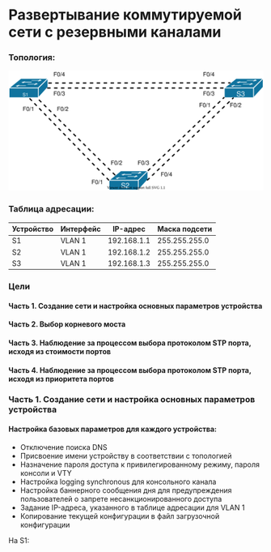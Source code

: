 # Развертывание коммутируемой сети с резервными каналами
### Топология:

![Topology](lab03-1.svg)

### Таблица адресации:
 
| Устройство | Интерфейс | IP-адрес    | Маска подсети |
| --------   | --------  | ----------- | ------------- |
| S1         | VLAN 1    | 192.168.1.1 | 255.255.255.0 |
| S2         | VLAN 1    | 192.168.1.2 | 255.255.255.0 |
| S3         | VLAN 1    | 192.168.1.3 | 255.255.255.0 |

### Цели
#### Часть 1. Создание сети и настройка основных параметров устройства
#### Часть 2. Выбор корневого моста
#### Часть 3. Наблюдение за процессом выбора протоколом STP порта, исходя из стоимости портов
#### Часть 4. Наблюдение за процессом выбора протоколом STP порта, исходя из приоритета портов

### Часть 1. Создание сети и настройка основных параметров устройства

#### Настройка базовых параметров для каждого устройства:
* Отключение поиска DNS
* Присвоение имени устройству в соответствии с топологией
* Назначение пароля доступа к привилегированному режиму, пароля консоли и VTY
* Настройка logging synchronous для консольного канала
* Настройка баннерного сообщения дня для предупреждения пользователей о запрете несанкционированного доступа
* Задание IP-адреса, указанного в таблице адресации для VLAN 1
* Копирование текущей конфигурации в файл загрузочной конфигурации

На S1:
```







